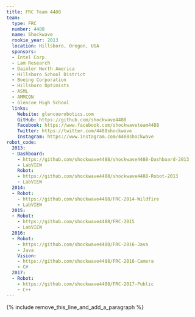 ```yaml
---
title: FRC Team 4488
team:
  type: FRC
  number: 4488
  name: Shockwave
  rookie_year: 2013
  location: Hillsboro, Oregon, USA
  sponsors:
  - Intel Corp.
  - Lam Research
  - Daimler North America
  - Hillsboro School District
  - Boeing Corporation
  - Hillsboro Optimists
  - ASML
  - AMMCON
  - Glencoe High School
  links:
    Website: glencoerobotics.com
    GitHub: https://github.com/shockwave4488
    Facebook: https://www.facebook.com/shockwaveteam4488
    Twitter: https://twitter.com/4488shockwave
    Instagram: https://www.instagram.com/4488shockwave
robot_code:
  2013:
  - Dashboard:
    - https://github.com/shockwave4488/shockwave4488-Dashboard-2013
    - LabVIEW
    Robot:
    - https://github.com/shockwave4488/shockwave4488-Robot-2013
    - LabVIEW
  2014:
  - Robot:
    - https://github.com/shockwave4488/FRC-2014-Wildfire
    - LabVIEW
  2015:
  - Robot:
    - https://github.com/shockwave4488/FRC-2015
    - LabVIEW
  2016:
  - Robot:
    - https://github.com/shockwave4488/FRC-2016-Java
    - Java
    Vision:
    - https://github.com/shockwave4488/FRC-2016-Camera
    - C#
  2017:
  - Robot:
    - https://github.com/shockwave4488/FRC-2017-Public
    - C++
---
```


{% include remove_this_line_and_add_a_paragraph %}